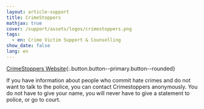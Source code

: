 ```yaml
---
layout: article-support
title: CrimeStoppers
mathjax: true
cover: /support/assets/logos/crimestoppers.png
tags:
  - en: Crime Victim Support & Counselling
show_date: false
lang: en
---
```


[CrimeStoppers Website](www.crimestoppers-uk.org){:.button.button--primary.button--rounded}

If you have information about people who commit hate crimes and do not want to talk to the police, you can contact Crimestoppers anonymously. You do not have to give your name, you will never have to give a statement to police, or go to court.
